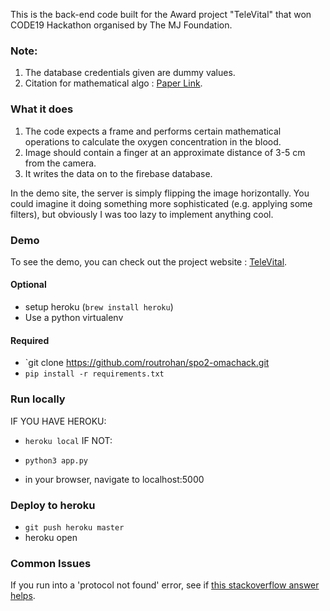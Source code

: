 This is the back-end code built for the Award project "TeleVital" that won CODE19 Hackathon organised by The MJ Foundation.
### Note:

1) The database credentials given are dummy values.
2) Citation for mathematical algo : [Paper Link](http://ieeexplore.ieee.org/document/6959086).

### What it does

1) The code expects a frame and performs certain mathematical operations to calculate the oxygen concentration in the blood.
2) Image should contain a finger at an approximate distance of 3-5 cm from the camera.
3) It writes the data on to the firebase database.

In the demo site, the server is simply flipping the image horizontally. You could imagine it doing something more sophisticated (e.g. applying some filters), but obviously I was too lazy to implement anything cool.

### Demo

To see the demo, you can check out the project website : [TeleVital](https://televital-monitor.web.app/).

#### Optional

- setup heroku (`brew install heroku`)
- Use a python virtualenv

#### Required
- `git clone https://github.com/routrohan/spo2-omachack.git
- `pip install -r requirements.txt`

### Run locally

IF YOU HAVE HEROKU:
- `heroku local`
IF NOT:
- `python3 app.py`

- in your browser, navigate to localhost:5000

### Deploy to heroku

- `git push heroku master`
- heroku open

### Common Issues

If you run into a 'protocol not found' error, see if [this stackoverflow answer helps](https://stackoverflow.com/questions/40184788/protocol-not-found-socket-getprotobyname).

